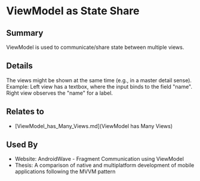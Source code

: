# ViewModel as State Share

## Summary
ViewModel is used to communicate/share state between multiple views.

## Details
The views might be shown at the same time (e.g., in a master detail sense).
Example: Left view has a textbox, where the input binds to the field "name". Right view observes the "name" for a label.


## Relates to

* [ViewModel_has_Many_Views.md](ViewModel has Many Views)

## Used By
* Website: AndroidWave - Fragment Communication using ViewModel
* Thesis: A comparison of native and multiplatform development of mobile applications following the MVVM pattern

